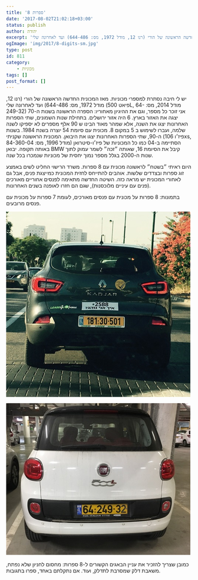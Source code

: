 ```yaml
---
title: '8 ספרות'
date: '2017-08-02T21:02:18+03:00'
status: publish
author: יהודה
excerpt: 'יש לי חיבה נסתרת למספרי מכוניות. מאז המכונית החדשה הראשונה של הורי (רנו 12, מודל 1972, מס: 644-486) ועד לאחרונה שלי (פיאט 500L, מודל 2014, מס: 64-249-32) אני זוכר כל מספר, וגם את ההיגיון מאחוריו: הספרה הראשונה בשנות ה-70 יצגה את האזור בארץ. 6 היה אזור ירושלים.'
ogImage: 'img/2017/8-digits-sm.jpg'
type: post
id: 811
category:
    - מכוניות
tags: []
post_format: []
---
```

יש לי חיבה נסתרת למספרי מכוניות. מאז המכונית החדשה הראשונה של הורי (רנו 12, מודל 1972, מס: 644-486) ועד לאחרונה שלי (פיאט 500L, מודל 2014, מס: 64-249-32) אני זוכר כל מספר, וגם את ההיגיון מאחוריו: הספרה הראשונה בשנות ה-70 יצגה את האזור בארץ. 6 היה אזור ירושלים. בתחילת שנות השמונים, שתי הספרות האחרונות יצגו את השנה, אלא שמהר מאוד הבינו ש 90 אלף מספרים לא יספיקו לשנה שלמה, ועברו לשימוש ב 5 במקום 8. מכונית עם סיומת 54 יוצרה בשנת 1984. בשנות ה-90, שתי הספרות האחרונות יצגו את היבואן. המכונית הראשונה שקניתי (פיז׳ו 106xs, מודל 1996, מס: 84-360-04) הסתיימה ב-04 כמו כל המכוניות של פיז׳ו-סיטרואן באותה תקופה. יבואן BMW קיבל את הסיומת 16, שאותה ״זכה״ לשמר עמוק לתוך שנות ה-2000 בגלל מספר נמוך יחסית של מכוניות שנמכרו בכל שנה.

היום ראיתי ״בשטח״ לראשונה מכונית עם 8 ספרות. משרד הרישוי החליט לשים באמצע זוג ספרות ובצדדים שלשות. אוהבים להתייחס לחזית המכונית כמייצגת פנים, אבל גם לאחורי המכונית יש מראה כזה. השיטה החדשה מתאימה לפנסים אחוריים מאורכים (פנים עם עיניים מלוכסנות), שגם הם חזרו לאופנה בשנים האחרונות.

בתמונות: 8 ספרות על מכונית עם פנסים מאורכים, לעומת 7 ספרות על מכונית עם פנסים מרובעים.

![לוחית רישוי 8 ספרות](/img/2017/8-digits-sm.jpg)

![לוחית רישוי 7 ספרות](/img/2017/7-digits-sm.jpg)

כמובן שצריך להזכיר את עניין הבאגים הקשורים ל-8 ספרות: מחסום לחניון שלא נפתח, משאבת דלק שמסרבת לתדלק, ועוד. אם נתקלתם באחד, ספרו בתגובות.
